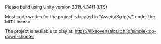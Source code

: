Please build using Unity version 2019.4.34f1 (LTS)

Most code written for the project is located in "Assets/Scripts/" under the MIT License

The project is available to play at: https://ilikeovensalot.itch.io/simple-top-down-shooter
